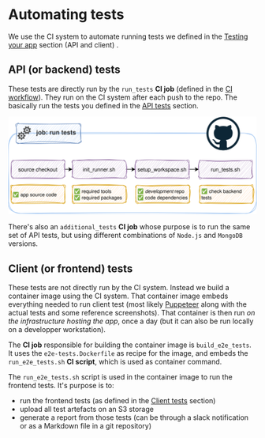 # Automating tests

We use the CI system to automate running tests we defined in the [Testing your app](./test) section (API and client) .

## API (or backend) tests

These tests are directly run by the `run_tests` **CI job** (defined in the [CI workflow](https://github.com/kalisio/skeleton/blob/master/.github/workflows/main.yaml)). They run on the CI system after each push to the repo. The basically run the tests you defined in the [API tests](./test#api) section.

![Run tests steps](./../../.vitepress/public/images/run-tests-steps.svg)

There's also an `additional_tests` **CI job** whose purpose is to run the same set of API tests, but using different combinations of `Node.js` and `MongoDB` versions.

## Client (or frontend) tests

These tests are not directly run by the CI system. Instead we build a container image using the CI system. That container image embeds everything needed to run client test (most likely [Puppeteer](https://pptr.dev/) along with the actual tests and some reference screenshots). That container is then run *on the infrastructure hosting the app*, once a day (but it can also be run locally on a developper workstation).

The **CI job** responsible for building the container image is `build_e2e_tests`. It uses the `e2e-tests.Dockerfile` as recipe for the image, and embeds the `run_e2e_tests.sh` **CI script**, which is used as container command.

The `run_e2e_tests.sh` script is used in the container image to run the frontend tests. It's purpose is to:
* run the frontend tests (as defined in the [Client tests](./tests#client) section)
* upload all test artefacts on an S3 storage
* generate a report from those tests (can be through a slack notification or as a Markdown file in a git repository)
